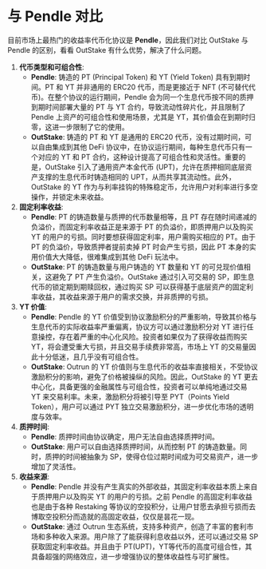 # 与 Pendle 对比

目前市场上最热门的收益率代币化协议是 **Pendle**，因此我们对比 OutStake 与 Pendle 的区别，看看 OutStake 有什么优势，解决了什么问题。

1. **代币类型和可组合性**:
   * **Pendle**: 铸造的 PT (Principal Token) 和 YT (Yield Token) 具有到期时间。PT 和 YT 并非通用的 ERC20 代币，而是更接近于 NFT (不可替代代币)。在整个协议的运行期间，Pendle 会为同一个生息代币按不同的质押到期时间部署大量的 PT 与 YT 合约，导致流动性碎片化，并且限制了 Pendle 上资产的可组合性和使用场景，尤其是 YT，其价值会在到期时归零，这进一步限制了它的使用。
   * **OutStake**: 铸造的 PT 和 YT 是通用的 ERC20 代币，没有过期时间，可以自由集成到其他 DeFi 协议中，在协议运行期间，每种生息代币只有一个对应的 YT 和 PT 合约，这种设计提高了可组合性和灵活性。重要的是，OutStake 引入了通用资产本金代币 (UPT)，允许在质押相同底层资产支撑的生息代币时铸造相同的 UPT，从而共享其流动性。此外，OutStake 的 YT 作为与利率挂钩的特殊稳定币，允许用户对利率进行多空操作，并锁定未来收益。
2. **固定利率收益**:
   * **Pendle**: PT 的铸造数量与质押的代币数量相等，且 PT 存在随时间递减的负溢价，而固定利率收益正是来源于 PT 的负溢价，即质押用户以及购买 YT 的用户的亏损。同时要想获得固定利率，用户需购买相应的 PT。由于 PT 的负溢价，导致质押者提前卖掉 PT 时会产生亏损，因此 PT 本身的实用价值大大降低，很难集成到其他 DeFi 玩法中。
   * **OutStake**: PT 的铸造数量与用户铸造的 YT 数量和 YT 的可兑现价值相关，这避免了 PT 产生负溢价。OutStake 通过引入可交易的 SP，即生息代币的锁定期到期赎回权，通过购买 SP 可以获得基于底层资产的固定利率收益，其收益来源于用户的需求交换，并非质押的亏损。
3. **YT 价值**:
   * **Pendle**: Pendle 的 YT 价值受到协议激励积分的严重影响，导致其价格与生息代币的实际收益率严重偏离，协议方可以通过激励积分对 YT 进行任意操控，存在着严重的中心化风险。投资者如果仅为了获得收益而购买 YT，将会遭受重大亏损，并且交易手续费非常高，市场上 YT 的交易量因此十分低迷，且几乎没有可组合性。
   * **OutStake**: Outrun 的 YT 价值则与生息代币的收益率直接相关，不受协议激励积分的影响，避免了价格被操纵的风险。因此，OutStake 的 YT 更去中心化，具备更强的金融属性与可组合性，投资者可以单纯地通过交易 YT 来交易利率。未来，激励积分将被引导至 PYT（Points Yield Token），用户可以通过 PYT 独立交易激励积分，进一步优化市场的透明度与效率。
4. **质押时间**:
   * **Pendle**: 质押时间由协议确定，用户无法自由选择质押时间。
   * **OutStake**: 用户可以自由选择质押时间，从而控制 PT 的铸造数量。同时，质押的时间被抽象为 SP，使得仓位过期时间成为可交易资产，进一步增加了灵活性。
5. **收益来源**:
   * **Pendle**: Pendle 并没有产生真实的外部收益，其固定利率收益本质上来自于质押用户以及购买 YT 的用户的亏损。之前 Pendle 的高固定利率收益也是由于各种 Restaking 等协议的空投积分，让用户甘愿去承担亏损而去博取空投积分而造就的高固定收益，仅仅是昙花一现。
   * **OutStake**: 通过 Outrun 生态系统，支持多种资产，创造了丰富的套利市场和多种收入来源。用户除了了能获得利息收益以外，还可以通过交易 SP 获取固定利率收益。并且由于 PT(UPT)，YT等代币的高度可组合性，其具备超强的网络效应，进一步增强协议的整体收益性与可扩展性。
